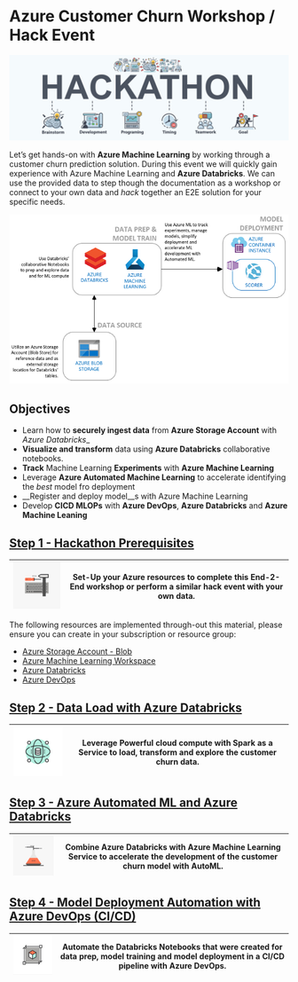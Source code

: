 # Azure Customer Churn Workshop / Hack Event

![hackathon design](/images/hackathon.jpg)

Let’s get hands-on with __Azure Machine Learning__ by working through a customer churn prediction solution. During this event we will quickly gain experience with Azure Machine Learning and __Azure Databricks__. We can use the provided data to step though the documentation as a workshop or connect to your own data and _hack_ together an E2E solution for your specific needs.

![design](/images/design.PNG)

## Objectives

- Learn how to __securely ingest data__ from __Azure Storage Account__ with _Azure Databricks__
- __Visualize and transform__ data using __Azure Databricks__ collaborative notebooks.
- __Track__ Machine Learning __Experiments__ with __Azure Machine Learning__
- Leverage __Azure Automated Machine Learning__ to accelerate identifying the _best_ model fro deployment
- __Register and deploy model__s with Azure Machine Learning
- Develop __CICD MLOPs__ with __Azure DevOps__, __Azure Databricks__ and __Azure Machine Leaning__

## [Step 1 - Hackathon Prerequisites](01-PreReq/)

|![hackathon design](/images/config_img.png)|Set-Up your Azure resources to complete this End-2-End workshop or perform a similar hack event with your own data.|
|-|-|

The following resources are implemented through-out this material, please ensure you can create in your subscription or resource group:
- [Azure Storage Account - Blob](https://docs.microsoft.com/en-us/azure/storage/common/storage-account-overview)
- [Azure Machine Learning Workspace](https://docs.microsoft.com/en-us/azure/machine-learning/overview-what-is-azure-ml)
- [Azure Databricks](https://docs.microsoft.com/en-us/azure/azure-databricks/what-is-azure-databricks)
- [Azure DevOps](https://docs.microsoft.com/en-us/azure/devops/user-guide/what-is-azure-devops?view=azure-devops)

## [Step 2 - Data Load with Azure Databricks](02-DataLoad/)

| ![hackathon design](/images/data_load.png) | Leverage Powerful cloud compute with Spark as a Service to load, transform and explore the customer churn data.|
|-|-|

## [Step 3 - Azure Automated ML and Azure Databricks](03-AutoML/)

|![hackathon design](/images/ml_img.png)|Combine Azure Databricks with Azure Machine Learning Service to accelerate the development of the customer churn model with AutoML.|
|-|-|

## [Step 4 - Model Deployment Automation with Azure DevOps (CI/CD)](04-MLOps-CICD/)

|![hackathon design](/images/deployment_automation.png)|Automate the Databricks Notebooks that were created for data prep, model training and model deployment in a CI/CD pipeline with Azure DevOps.|
|-|-|
